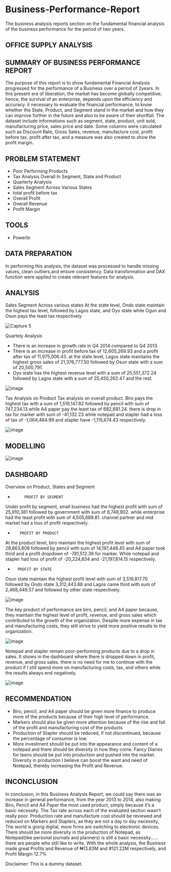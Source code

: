 # Business-Performance-Report
The business analysis reports section on the fundamental financial analysis of the business performance for the period of two years.

## OFFICE SUPPLY ANALYSIS

## SUMMARY OF BUSINESS PERFORMANCE REPORT
The purpose of this report is to show fundamental Financial Analysis progressed for the performance of a Business over a period of 2years. In this present era of liberation, the market has become globally competitive; hence, the survival of an enterprise, depends upon the efficiency and accuracy. it necessary to evaluate the financial performance, to know whether the State, Product, and Segment stand in the market and how they can improve further in the future and also to be aware of their shortfall. The dataset include informations such as segment, state, product, unit sold, manufacturing price, sales price and date. Some columns were calculated such as Discount Rate, Gross Sales, revenue, manufacture cost, profit before tax, profit after tax, and a measure was also created to show the profit margin.

## PROBLEM STATEMENT
* Poor Performing Products
* Tax Analysis Overall In Segment, State and Product
* Quarterly Analysis
* Sales Segment Across Various States
* total profit before tax
* Overall Profit
* Overall Revenue
* Profit Margin

## TOOLS
*  Powerbi

## DATA PREPARATION
In performing this analysis, the dataset was processed to handle missing values, clean outliers,and ensure consistency. Data transformation and DAX function were applied to create relevant features for analysis.


## ANALYSIS

Sales Segment Across various states
At the state level, Ondo state maintain the highest tax level, followed by Lagos state, and  Oyo state while Ogun and Osun pays the least tax respectively

![Capture 5](https://user-images.githubusercontent.com/124039605/235680592-36845b50-742c-4a21-9fe6-09f92be83f28.PNG)

Quartely Analysis
*  There is an increase in growth rate in Q4 2014 compared to Q4 2013.
*  There is an increase in profit before tax of 12,605,269.93 and a profit after tax of 11,975,006.43. at the state level, Lagos state maintains the highest gross sales of 21,376,777.50 followed by Osun state with a sum of 20,500,791.
*  Oyo state has the highest revenue level with a sum of 25,551,372.24 followed by Lagos state with a sum of 25,450,262.47 and the rest.

![image](https://user-images.githubusercontent.com/124039605/235683322-80c8ef4d-febd-4e71-9782-31d74e858f90.png)

Tax Analysis on Product
Tax analysis on overall product. Biro pays the highest tax with a sum of 1,519,147.82 followed by pencil with sum of 747,234.13.while  A4 paper pay the least tax of 682,681.24. there is drop in tax for marker with sum of -41,132.23 while notepad and stapler had a loss of tax of -1,064,464.99 and stapler have -1,115,674.43 respectively.

![image](https://user-images.githubusercontent.com/124039605/235689632-a696f2d1-0f9b-47f9-9a7e-71f4634557f7.png)

## MODELLING

![image](https://user-images.githubusercontent.com/124039605/235690578-e5fa1b97-add1-441a-9bfb-aeab21386a11.png)

## DASHBOARD

Overview on Product, States and Segment
*          PROFIT BY SEGMENT
Under profit by segment, small business had the highest profit with sum of 25,910,381 followed by government with sum of 8,748,902. while enterprise had the least profit with sum of 4,505,689.81. channel partner and mid market had a loss of profit respectively.
*        PROFIT BY PRODUCT
At the product level, biro maintain the highest profit level with sum of 28,863,808 followed by pencil with sum of 14,197,448.45 and A4 paper took third and a profit dropdown of -781,512.36 for marker. While notepad and stapler had loss of profit of -20,224,834 and -21,197,814.15 respectively.
*       PROFIT BY STATE
Osun state maintain the highest profit level with sum of 3,519,817.70 followed by Ondo state 3,312,443.88 and Lagos came third with sum of 2,468,449.57 and followed by other state respectively.

![image](https://user-images.githubusercontent.com/124039605/235691414-bca7fde1-c9d1-4c97-8530-d8bdcaf7244a.png)


The key product of performance are biro, pencil, and A4 paper because, they maintain the highest level of profit, revenue, and gross sales which contributed to the growth of the organization. Despite more expense in tax and manufacturing costs, they still strive to yield more positive results to the organization.

![image](https://user-images.githubusercontent.com/124039605/235695103-ee43b916-b6d6-42f7-895c-9b5a77fc45b0.png)


Notepad and stapler remain poor-performing products due to a drop in sales. It shows in the dashboard where there is dropped down in profit, revenue, and gross sales.
there is no need for me to continue with the product if I still spend more on manufacturing costs, tax, and others while the results always end negatively.

![image](https://user-images.githubusercontent.com/124039605/235700202-7b9d2aec-cdc2-49cb-9cfc-f2ace352dca7.png)


## RECOMMENDATION

* Biro, pencil, and A4 paper should be given more finance to produce more of the products because of their high level of performance.
* Markers should also be given more attention because of the rise and fall of the profit and manufacturing cost of the products
* Production of Stapler should be reduced, if not discontinued, because the percentage of consumer is low.
* More investment should be put into the appearance and content of a notepad and there should be diversity in how they come. Fancy Diaries for teens should be put into production and pushed into the market. Diversity in production I believe can boost the want and need of Notepad, thereby increasing the Profit and Revenue.


## INCONCLUSION

In conclusion, in this Business Analysis Report, we could say there was an increase in general performance, from the year 2013 to 2014, also making Biro, Pencil and A4 Paper the most used product, simply because it’s a basic necessity.  The Tax rate across each of the evaluated section wasn’t really poor. Production rate and manufacture cost should be reviewed and reduced on Markers and Staplers, as they are not a day to day necessity, The world is going digital, more firms are switching to electronic devices. There should be more diversity in the production of Notepad, as Notepad(like personal journals and planners) is still a basic necessity……there are people who still like to write. With the whole analysis, the Business made great Profits and Revenue of ₦13.83M and #121.22M respectively, and Profit Margin 12.7%

Disclaimer: This is a dummy dataset.



